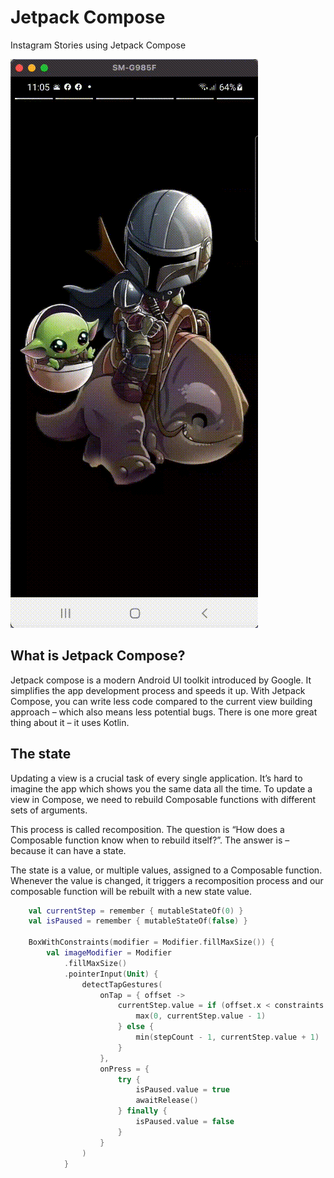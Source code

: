 # Jetpack Compose
Instagram Stories using Jetpack Compose

![alt text](https://github.com/jorgecasariego/instagram-story-compose/blob/main/Demo/demo2.gif?raw=true)

## What is Jetpack Compose?
Jetpack compose is a modern Android UI toolkit introduced by Google. It simplifies the app development process and speeds it up. With Jetpack Compose, you can write less code compared to the current view building approach – which also means less potential bugs. There is one more great thing about it – it uses Kotlin.

## The state
Updating a view is a crucial task of every single application. It’s hard to imagine the app which shows you the same data all the time. To update a view in Compose, we need to rebuild Composable functions with different sets of arguments.

This process is called recomposition. The question is “How does a Composable function know when to rebuild itself?”. The answer is – because it can have a state. 

The state is a value, or multiple values, assigned to a Composable function. Whenever the value is changed, it triggers a recomposition process and our composable function will be rebuilt with a new state value.

```Kotlin
    val currentStep = remember { mutableStateOf(0) }
    val isPaused = remember { mutableStateOf(false) }
    
    BoxWithConstraints(modifier = Modifier.fillMaxSize()) {
        val imageModifier = Modifier
            .fillMaxSize()
            .pointerInput(Unit) {
                detectTapGestures(
                    onTap = { offset ->
                        currentStep.value = if (offset.x < constraints.maxWidth / 2) {
                            max(0, currentStep.value - 1)
                        } else {
                            min(stepCount - 1, currentStep.value + 1)
                        }
                    },
                    onPress = {
                        try {
                            isPaused.value = true
                            awaitRelease()
                        } finally {
                            isPaused.value = false
                        }
                    }
                )
            }
```
